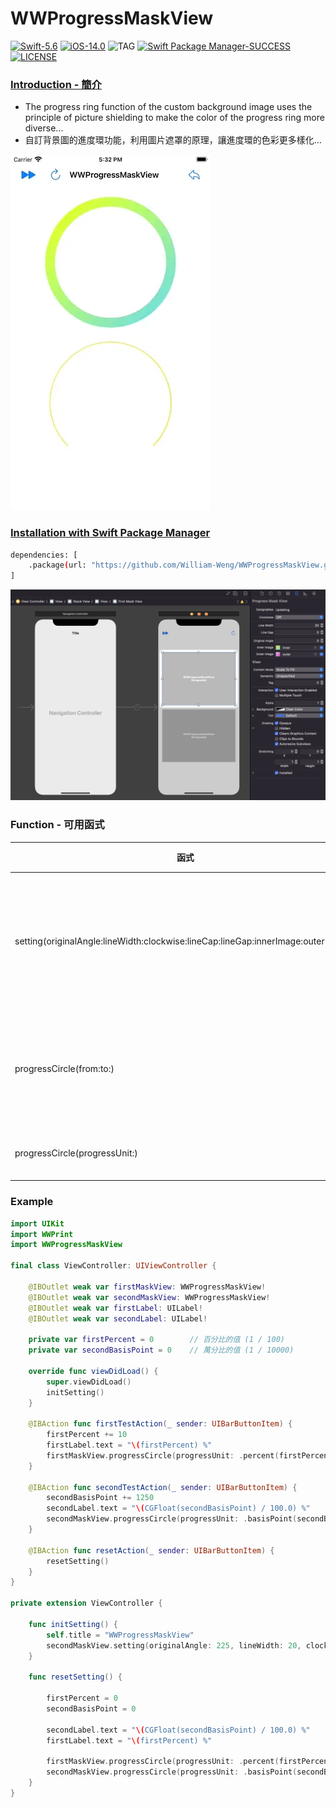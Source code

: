 # WWProgressMaskView

[![Swift-5.6](https://img.shields.io/badge/Swift-5.6-orange.svg?style=flat)](https://developer.apple.com/swift/) [![iOS-14.0](https://img.shields.io/badge/iOS-14.0-pink.svg?style=flat)](https://developer.apple.com/swift/) ![TAG](https://img.shields.io/github/v/tag/William-Weng/WWProgressMaskView) [![Swift Package Manager-SUCCESS](https://img.shields.io/badge/Swift_Package_Manager-SUCCESS-blue.svg?style=flat)](https://developer.apple.com/swift/) [![LICENSE](https://img.shields.io/badge/LICENSE-MIT-yellow.svg?style=flat)](https://developer.apple.com/swift/)

### [Introduction - 簡介](https://swiftpackageindex.com/William-Weng)
- The progress ring function of the custom background image uses the principle of picture shielding to make the color of the progress ring more diverse...
- 自訂背景圖的進度環功能，利用圖片遮罩的原理，讓進度環的色彩更多樣化…

![](./Example.webp)

### [Installation with Swift Package Manager](https://medium.com/彼得潘的-swift-ios-app-開發問題解答集/使用-spm-安裝第三方套件-xcode-11-新功能-2c4ffcf85b4b)
```bash
dependencies: [
    .package(url: "https://github.com/William-Weng/WWProgressMaskView.git", .upToNextMajor(from: "1.2.2"))
]
```

![](./IBDesignable.png)

### Function - 可用函式
|函式|功能|
|-|-|
|setting(originalAngle:lineWidth:clockwise:lineCap:lineGap:innerImage:outerImage:)|設定一些初始值 => 會重畫|
|progressCircle(from:to:)|畫進度條 (以角度為準)|
|progressCircle(progressUnit:)|畫進度條|

### Example
```swift
import UIKit
import WWPrint
import WWProgressMaskView

final class ViewController: UIViewController {

    @IBOutlet weak var firstMaskView: WWProgressMaskView!
    @IBOutlet weak var secondMaskView: WWProgressMaskView!
    @IBOutlet weak var firstLabel: UILabel!
    @IBOutlet weak var secondLabel: UILabel!
    
    private var firstPercent = 0        // 百分比的值 (1 / 100)
    private var secondBasisPoint = 0    // 萬分比的值 (1 / 10000)
    
    override func viewDidLoad() {
        super.viewDidLoad()
        initSetting()
    }
    
    @IBAction func firstTestAction(_ sender: UIBarButtonItem) {
        firstPercent += 10
        firstLabel.text = "\(firstPercent) %"
        firstMaskView.progressCircle(progressUnit: .percent(firstPercent))
    }
    
    @IBAction func secondTestAction(_ sender: UIBarButtonItem) {
        secondBasisPoint += 1250
        secondLabel.text = "\(CGFloat(secondBasisPoint) / 100.0) %"
        secondMaskView.progressCircle(progressUnit: .basisPoint(secondBasisPoint))
    }
    
    @IBAction func resetAction(_ sender: UIBarButtonItem) {
        resetSetting()
    }
}

private extension ViewController {
    
    func initSetting() {
        self.title = "WWProgressMaskView"
        secondMaskView.setting(originalAngle: 225, lineWidth: 20, clockwise: false, lineCap: .round, lineGap: -18, innerStartAngle: 225, innerEndAngle: 495)
    }
        
    func resetSetting() {
        
        firstPercent = 0
        secondBasisPoint = 0
        
        secondLabel.text = "\(CGFloat(secondBasisPoint) / 100.0) %"
        firstLabel.text = "\(firstPercent) %"

        firstMaskView.progressCircle(progressUnit: .percent(firstPercent))
        secondMaskView.progressCircle(progressUnit: .basisPoint(secondBasisPoint))
    }
}
```
